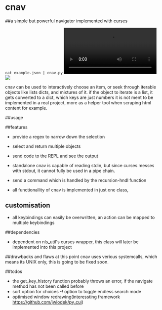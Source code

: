 cnav 
====
##a simple but powerful navigator implemented with curses
<!-- ![](https://i.imgur.com/SPwZKJN.mp4) -->

<!-- ![](https://imgur.com/a/LeMHIjp.gif) -->
`cat example.json | cnav.py`
![](https://i.imgur.com/X9Imrhm.mp4)
![](https://i.imgur.com/6idnPhj.gif)

cnav can be used to interactively choose an item, or seek through
iterable objects like lists dicts, and mixtures of it.
if the object to iterate is a list, it gets converted to a dict, which keys are just numbers
it is not ment to be implemented in a real project, more as a helper tool
when scraping html content for example.

##usage

##features
- provide a regex to narrow down the selection
- select and return multiple objects
- send code to the REPL and see the output 

- standalone cnav is capable of reading stdin, but since curses messes with stdout,
it cannot	fully be used in a pipe chain.
- send a command which is handled by the recursion-hndl function
- all functionallity of cnav is implemented in just one class,

## customisation
- all keybindings can easily be overwritten, an action can be mapped to multiple keybindings

##dependencies
- dependent on nls_util's curses wrapper, this class will later be implemented into this project

##drawbacks and flaws
at this point cnav uses verious systemcalls, which means its UNIX only,
this is going to be fixed soon.

##todos
- the get_key_history function probably throws an error, if the navigate method has not been called before
- sort option for choices
-! option to toggle endless search mode
- optimised window redrawing(interessting framework https://github.com/jwlodek/py_cui)
